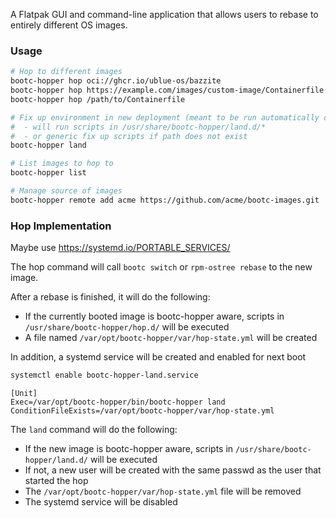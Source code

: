 

A Flatpak GUI and command-line application that allows users to rebase to entirely different OS images.

### Usage

```bash
# Hop to different images
bootc-hopper hop oci://ghcr.io/ublue-os/bazzite
bootc-hopper hop https://example.com/images/custom-image/Containerfile
bootc-hopper hop /path/to/Containerfile

# Fix up environment in new deployment (meant to be run automatically on next boot)
#  - will run scripts in /usr/share/bootc-hopper/land.d/*
#  - or generic fix up scripts if path does not exist
bootc-hopper land

# List images to hop to
bootc-hopper list

# Manage source of images
bootc-hopper remote add acme https://github.com/acme/bootc-images.git
```

### Hop Implementation
Maybe use https://systemd.io/PORTABLE_SERVICES/

The hop command will call `bootc switch` or `rpm-ostree rebase` to the new image.

After a rebase is finished, it will do the following:
- If the currently booted image is bootc-hopper aware, scripts in `/usr/share/bootc-hopper/hop.d/` will be executed
- A file named `/var/opt/bootc-hopper/var/hop-state.yml` will be created

In addition, a systemd service will be created and enabled for next boot
```bash
systemctl enable bootc-hopper-land.service
```

```
[Unit]
Exec=/var/opt/bootc-hopper/bin/bootc-hopper land
ConditionFileExists=/var/opt/bootc-hopper/var/hop-state.yml
```

The `land` command will do the following:
- If the new image is bootc-hopper aware, scripts in `/usr/share/bootc-hopper/land.d/` will be executed
- If not, a new user will be created with the same passwd as the user that started the hop
- The `/var/opt/bootc-hopper/var/hop-state.yml` file will be removed
- The systemd service will be disabled
